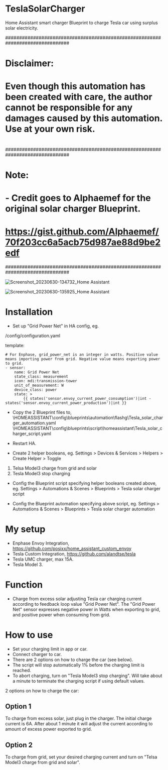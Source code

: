 # TeslaSolarCharger
Home Assistant smart charger Blueprint to charge Tesla car using surplus solar electricity.

###############################################################################
# Disclaimer:
#
# Even though this automation has been created with care, the author cannot be responsible for any damages caused by this automation.  Use at your own risk.
#
###############################################################################
# Note:
# - Credit goes to Alphaemef for the original solar charger Blueprint.
#   https://gist.github.com/Alphaemef/70f203cc6a5acb75d987ae88d9be2edf
###############################################################################

![Screenshot_20230630-134732_Home Assistant](https://github.com/flashg1/TeslaSolarCharger/assets/122323972/fe86679c-5ca3-474c-80e9-d623a7e83c6e)

![Screenshot_20230630-135925_Home Assistant](https://github.com/flashg1/TeslaSolarCharger/assets/122323972/2f04b1e2-b56d-493c-977f-82d5dd04cbe5)


Installation
============

-	Set up "Grid Power Net" in HA config, eg.

/config/configuration.yaml

template:

    # For Enphase, grid_power_net is an integer in watts. Positive value means importing power from grid. Negative value means exporting power to grid.
    - sensor:
        name: Grid Power Net
        state_class: measurement
        icon: mdi:transmission-tower
        unit_of_measurement: W
        device_class: power
        state: >
            {{ states('sensor.envoy_current_power_consumption')|int - states('sensor.envoy_current_power_production')|int }}


-	Copy the 2 Blueprint files to,
\\HOMEASSISTANT\config\blueprints\automation\flashg\Tesla_solar_charger_automation.yaml
\\HOMEASSISTANT\config\blueprints\script\homeassistant\Tesla_solar_charger_script.yaml

-	Restart HA.

-	Create 2 helper booleans, eg.
Settings > Devices & Services > Helpers > Create Helper > Toggle
1.	Telsa Model3 charge from grid and solar
2.	Tesla Model3 stop charging

-	Config the Blueprint script specifying helper booleans created above, eg.
Settings > Automations & Scenes > Blueprints > Tesla solar charger script

-	Config the Blueprint automation specifying above script, eg.
Settings > Automations & Scenes > Blueprints > Tesla solar charger automation


My setup
========

-	Enphase Envoy Integration, https://github.com/posixx/home_assistant_custom_envoy
-	Tesla Custom Integration, https://github.com/alandtse/tesla
-	Tesla UMC charger, max 15A.
-	Tesla Model 3.


Function
========

-	Charge from excess solar adjusting Tesla car charging current according to feedback loop value "Grid Power Net".  The "Grid Power Net" sensor expresses negative power in Watts when exporting to grid, and positive power when consuming from grid.


How to use
==========

-	Set your charging limit in app or car.
-	Connect charger to car.
-	There are 2 options on how to charge the car (see below).
-	The script will stop automatically 1% before the charging limit is reached.
-	To abort charging, turn on "Tesla Model3 stop charging".  Will take about a minute to terminate the charging script if using default values.

2 options on how to charge the car:

Option 1
--------
To charge from excess solar, just plug in the charger.  The initial charge current is 6A.  After about 1 minute it will adjust the current according to amount of excess power exported to grid.

Option 2
--------
To charge from grid, set your desired charging current and turn on "Telsa Model3 charge from grid and solar".

